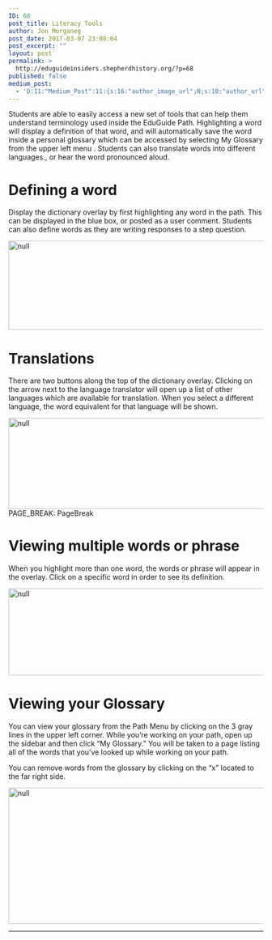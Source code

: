 ```yaml
---
ID: 68
post_title: Literacy Tools
author: Jon Morganeg
post_date: 2017-03-07 23:08:04
post_excerpt: ""
layout: post
permalink: >
  http://eduguideinsiders.shepherdhistory.org/?p=68
published: false
medium_post:
  - 'O:11:"Medium_Post":11:{s:16:"author_image_url";N;s:10:"author_url";N;s:11:"byline_name";N;s:12:"byline_email";N;s:10:"cross_link";N;s:2:"id";N;s:21:"follower_notification";N;s:7:"license";N;s:14:"publication_id";N;s:6:"status";N;s:3:"url";N;}'
---
```

<p>Students are able to easily access a new set of tools that can help them understand terminology used inside the EduGuide Path. Highlighting a word will display a definition of that word, and will automatically save the word inside a personal glossary which can be accessed by selecting My Glossary from the upper left menu . Students can also translate words into different languages., or hear the word pronounced aloud. </p>
<p></p>
<h1>Defining a word</h1>
<p>Display the dictionary overlay by first highlighting any word in the path. This can be displayed in the blue box, or posted as a user comment. Students can also define words as they are writing responses to a step question.</p>
<p></p>
<p><img src="http://eduguideinsiders.shepherdhistory.org/wp-content/uploads/2017/03/image.png" width="624" height="176" alt="null" title="null"></p>
<h1>Translations</h1>
<p>There are two buttons along the top of the dictionary overlay. Clicking on the arrow next to the language translator will open up a list of other languages which are available for translation. When you select a different language, the word equivalent for that language will be shown.</p>
<p></p>
<p><img src="http://eduguideinsiders.shepherdhistory.org/wp-content/uploads/2017/03/image-1.png" width="624" height="180" alt="null" title="null">PAGE_BREAK: PageBreak</p>
<h1>Viewing multiple words or phrase</h1>
<p></p>
<p>When you highlight more than one word, the words or phrase will appear in the overlay. Click on a specific word in order to see its definition.</p>
<p></p>
<p><img src="http://eduguideinsiders.shepherdhistory.org/wp-content/uploads/2017/03/image-2.png" width="624" height="172" alt="null" title="null"></p>
<p></p>
<h1>Viewing your Glossary</h1>
<p>You can view your glossary from the Path Menu by clicking on the 3 gray lines in the upper left corner. While you’re working on your path, open up the sidebar and then click “My Glossary.” You will be taken to a page listing all of the words that you’ve looked up while working on your path.</p>
<p>You can remove words from the glossary by clicking on the “x” located to the far right side.</p>
<p></p>
<p><img src="http://eduguideinsiders.shepherdhistory.org/wp-content/uploads/2017/03/image-3.png" width="624" height="269" alt="null" title="null"></p>
<p></p>
<p><hr></p>
<p></p>